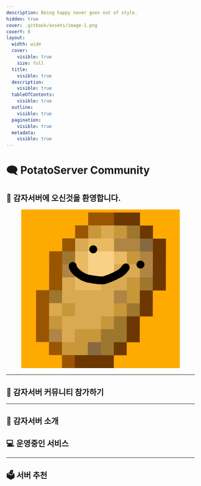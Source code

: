 ```yaml
---
description: Being happy never goes out of style.
hidden: true
cover: .gitbook/assets/image-1.png
coverY: 0
layout:
  width: wide
  cover:
    visible: true
    size: full
  title:
    visible: true
  description:
    visible: true
  tableOfContents:
    visible: true
  outline:
    visible: true
  pagination:
    visible: true
  metadata:
    visible: true
---
```


# 🗨️ PotatoServer Community

## 👋 감자서버에 오신것을 환영합니다.

<figure><img src=".gitbook/assets/SPOILER__.png" alt=""><figcaption></figcaption></figure>

***

## 👥 감자서버 커뮤니티 참가하기

***

## 📑 감자서버 소개

## 💻 운영중인 서비스

***

## 🗳 서버 추천
